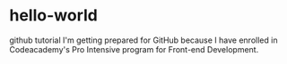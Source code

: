 # hello-world
github tutorial
I'm getting prepared for GitHub because I have enrolled in Codeacademy's Pro Intensive program for Front-end Development. 
